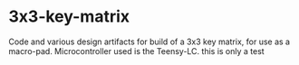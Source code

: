 # 3x3-key-matrix
Code and various design artifacts for build of a 3x3 key matrix, for use as a macro-pad. Microcontroller used is the Teensy-LC.
this is only a test
